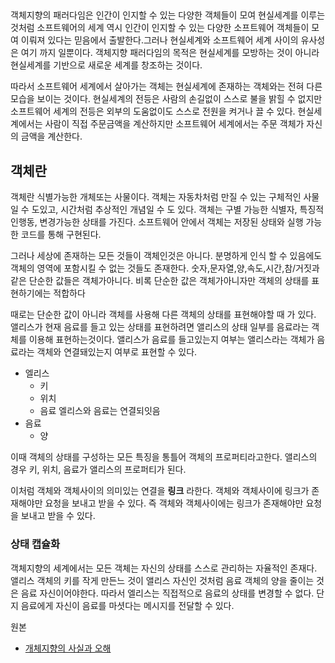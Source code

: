 ##

객체지향의 패러다임은 인간이 인지할 수 있는 다양한 객체들이 모여 현실세계를 이루는 것처럼 소프트웨어의 세계 역시 인간이 인지할 수 있는 다양한 소프트웨어 객체들이 모여 이뤄져 있다는 믿음에서 출발한다.그러나 현실세계와 소프트웨어 세계 사이의 유사성은 여기 까지 일뿐이다. 객체지향 패러다임의 목적은 현실세계를 모방하는 것이 아니라 현실세계를 기반으로 새로운 세계를 창조하는 것이다.

따라서 소프트웨어 세계에서 살아가는 객체는 현실세계에 존재하는 객체와는 전혀 다른 모습을 보이는 것이다.
현실세계의 전등은 사람의 손길없이 스스로 불을 밝힐 수 없지만 소프트웨어 세계의 전등은 외부의 도움없이도 스스로 전원을 켜거나 끌 수 있다. 현실세계에서는 사람이 직접 주문금액을 계산하지만 소프트웨어 세계에서는 주문 객체가 자신의 금액을 계산한다.

## 객체란

객체란 식별가능한 개체또는 사물이다. 객체는 자동차처럼 만질 수 있는 구체적인 사물일 수 도있고, 시간처럼 추상적인 개념일 수 도 있다. 객체는 구별 가능한 식별자, 특징적인행동, 변경가능한 상태를 가진다. 소프트웨어 안에서 객체는 저장된 상태와 실행 가능한 코드를 통해 구현된다.


그러나 세상에 존재하는 모든 것들이 객체인것은 아니다. 분명하게 인식 할 수 있음에도 객체의 영역에 포함시킬 수 없는 것들도 존재한다.
숫자,문자열,양,속도,시간,참/거짓과 같은 단순한 값들은 객체가아니다.
비록 단순한 값은 객체가아니자만 객체의 상태를 표현하기에는 적합하다

때로는 단순한 값이 아니라 객체를 사용해 다른 객체의 상태를 표현해야할 때 가 있다. 앨리스가 현재 음료를 들고 있는 상태를 표현하려면 앨리스의 상태 일부를 음료라는 객체를 이용해 표현하는것이다. 앨리스가 음료를 들고있는지 여부는 앨리스라는 객체가 음료라는 객체와 연결돼있는지 여부로 표현할 수 있다.


* 엘리스
  * 키
  * 위치
  * 음료
엘리스와 음료는 연결되잇음
* 음료
  * 양

이때 객체의 상태를 구성하는 모든 특징을 통틀어 객체의 프로퍼티라고한다. 앨리스의 경우 키, 위치, 음료가 앨리스의 프로퍼티가 된다.

이처럼 객체와 객체사이의 의미있는 연결을 **링크** 라한다. 객체와 객체사이에 링크가 존재해야만 요청을 보내고 받을 수 있다. 즉 객체와 객체사이에는 링크가 존재해야만 요청을 보내고 받을 수 있다.

### 상태 캡슐화
객체지향의 세계에서는 모든 객체는 자신의 상태를 스스로 관리하는 자율적인 존재다. 앨리스 객체의 키를 작게 만든느 것이 앨리스 자신인 것처럼 음료 객체의 양을 줄이는 것은 음료 자신이어야한다. 따라서 엘리스는 직접적으로 음료의 상태를 변경할 수 없다. 단지 음료에게 자신이 음료를 마셧다는 메시지를 전달할 수 있다.


원본
* [개체지향의 사실과 오해](http://www.yes24.co.kr/24/goods/18249021)
